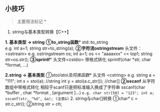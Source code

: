 ## 小技巧
>主要用法标记 *

1. string与基本类型转换【C++】

  **1. 基本类型 → string**
    **①to_string函数***
    std::to_string   
    e.g.
    int a=1;
    string str=to_string(a);
    **②字符流ostringstream**
    头文件：\<sstream>
    e.g.
    ostringstream os;
    int a=1;
    os << "aaaaxxx" << top1;
    string str=os.str();
    **③sprintf***
    头文件\<cstdio>
    带格式转化
    sprintf(char \*str, char \*format, ...)

  **2.string → 基本类型**
    **①stoi*/atoi及同类函数**
    头文件 \<cstring>
    e.g.
    string a = "111";
    int x = stoi(a);  //string
    int y = atoi(a.c_str());  //char[]
    **②sscanf**
    从字符数组中带格式转化
    相较于scanf只是把标准输入换成了字符串
    sscanf(char \*buffer , char \*format , [argument ]...)
    ```
    e.g.
    char str[50] = "123";
    int a;
    sscanf(str, "%d", &a); (注意&)
    ```
2. string与char[]转换
    ①char* c = str.c_str();
    ②string str = ch;
